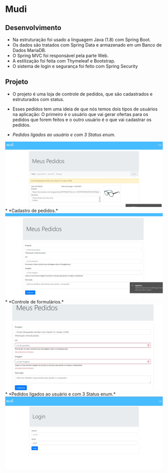 # Mudi
 
## Desenvolvimento
* Na estruturação foi usado a linguagem Java (1.8) com Spring Boot.
* Os dados são tratados com Spring Data e armazenado em um Banco de Dados MariaDB.
* O Spring MVC foi responsável pela parte Web.
* A estilização foi feita com Thymeleaf e Bootstrap.
* O sistema de login e segurança foi feito com Spring Security

## Projeto
* O projeto é uma loja de controle de pedidos, que são cadastrados e estruturados com status.
* Esses pedidos tem uma ideia de que nós temos dois tipos de usuários na aplicação: O primeiro é o usuário que vai gerar ofertas para os pedidos que forem feitos e o outro usuário é o que vai cadastrar os pedidos.



* *Pedidos ligados ao usuário e com 3 Status enum.* 
<img src="https://github.com/DarlanNoetzold/Mudi/blob/main/mudi01.jpg" />
* *Cadastro de pedidos.* 
<img src="https://github.com/DarlanNoetzold/Mudi/blob/main/mudi02.jpg" />
* *Controle de formulários.* 
<img src="https://github.com/DarlanNoetzold/Mudi/blob/main/mudi03.jpg" />
* *Pedidos ligados ao usuário e com 3 Status enum.* 
<img src="https://github.com/DarlanNoetzold/Mudi/blob/main/mudi04.jpg" />
